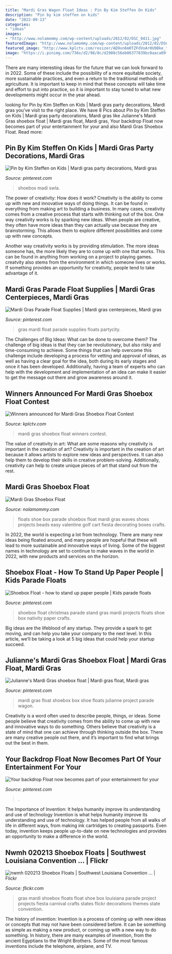 ```yaml
---
title: "Mardi Gras Wagon Float Ideas : Pin By Kim Steffen On Kids"
description: "Pin by kim steffen on kids"
date: "2022-09-13"
categories:
- "ideas"
images:
- "http://www.nolamommy.com/wp-content/uploads/2012/02/DSC_0411.jpg"
featuredImage: "http://www.nolamommy.com/wp-content/uploads/2012/02/DSC_0411.jpg"
featured_image: "http://www.kplctv.com/resizer/AD9xn6m0TZFdVoAr0U9Bke_tLzg=/1200x0/arc-anglerfish-arc2-prod-raycom.s3.amazonaws.com/public/UFA5ZASPUNAWPOCGUBFWN5DYWU.jpg"
image: "https://i.pinimg.com/736x/d2/98/8c/d2988c56eb06377839bc0aaca89ff6d3--parade-float-supplies-mardi-gras-parade.jpg"
---
```



There are many interesting ideas for the future that we can look forward to in 2022. Some of these include the possibility of a more equitable society, more sustainable practices, and even a return to the traditional methods of agriculture. It is important to keep in mind that these concepts will take time and effort to put into practice, so it is important to stay tuned to what new developments might occur in the year ahead.

	

		
looking for Pin by Kim Steffen on Kids | Mardi gras party decorations, Mardi gras you've visit to the right place. We have 8 Pics about Pin by Kim Steffen on Kids | Mardi gras party decorations, Mardi gras like Julianne&#039;s Mardi Gras shoebox float | Mardi gras float, Mardi gras, Your backdrop Float now becomes part of your entertainment for your and also Mardi Gras Shoebox Float. Read more:
		
    
## Pin By Kim Steffen On Kids | Mardi Gras Party Decorations, Mardi Gras

<img loading=lazy src="https://i.pinimg.com/originals/fb/95/7b/fb957bfbf61a07861c9284db89bbe299.jpg" onerror="this.onerror=null;this.src='https://tse4.mm.bing.net/th?id=OIP.znBWZ9dTpvvgx4fSRUCQ9wHaLH&amp;pid=15.1';" alt="Pin by Kim Steffen on Kids | Mardi gras party decorations, Mardi gras">

_Source: pinterest.com_

>shoebox madi swla. 

	

The power of creativity: How does it work?
Creativity is the ability to come up with new and innovative ways of doing things. It can be found in everything from making art to building a business. In many cases, creativity comes from a creative process that starts with thinking out of the box.
One way creativity works is by sparking new ideas. When people are creative, they often have more ideas than they can actually use because they are brainstorming. This allows them to explore different possibilities and come up with new concepts.

Another way creativity works is by providing stimulation. The more ideas someone has, the more likely they are to come up with one that works. This can be found in anything from working on a project to playing games. creatvity also stems from the environment in which someone lives or works. If something provides an opportunity for creativity, people tend to take advantage of it.

    
## Mardi Gras Parade Float Supplies | Mardi Gras Centerpieces, Mardi Gras

<img loading=lazy src="https://i.pinimg.com/736x/d2/98/8c/d2988c56eb06377839bc0aaca89ff6d3--parade-float-supplies-mardi-gras-parade.jpg" onerror="this.onerror=null;this.src='https://tse1.mm.bing.net/th?id=OIP.RaABA_uDxFRCd89zGKESYAHaDv&amp;pid=15.1';" alt="Mardi Gras Parade Float Supplies | Mardi gras centerpieces, Mardi gras">

_Source: pinterest.com_

>gras mardi float parade supplies floats partycity. 

	

The Challenges of Big Ideas: What can be done to overcome them?
The challenge of big ideas is that they can be revolutionary, but also risky and time-consuming to achieve. Some things that can help overcome this challenge include developing a process for vetting and approval of ideas, as well as having a clear goal for the idea, both during its early stages and once it has been developed. Additionally, having a team of experts who can help with the development and implementation of an idea can make it easier to get the message out there and grow awareness around it.

    
## Winners Announced For Mardi Gras Shoebox Float Contest

<img loading=lazy src="http://www.kplctv.com/resizer/AD9xn6m0TZFdVoAr0U9Bke_tLzg=/1200x0/arc-anglerfish-arc2-prod-raycom.s3.amazonaws.com/public/UFA5ZASPUNAWPOCGUBFWN5DYWU.jpg" onerror="this.onerror=null;this.src='https://tse3.mm.bing.net/th?id=OIP.UAn1P-jjfROaIHLAEUXwKAHaFj&amp;pid=15.1';" alt="Winners announced for Mardi Gras Shoebox Float Contest">

_Source: kplctv.com_

>mardi gras shoebox float winners contest. 

	

The value of creativity in art: What are some reasons why creativity is important in the creation of art?
Creativity is important in the creation of art because it allows artists to explore new ideas and perspectives. It can also help them to develop their skills in creative problem-solving. Additionally, creativity can help to create unique pieces of art that stand out from the rest.

    
## Mardi Gras Shoebox Float

<img loading=lazy src="http://www.nolamommy.com/wp-content/uploads/2012/02/DSC_0411.jpg" onerror="this.onerror=null;this.src='https://tse4.mm.bing.net/th?id=OIP.WJRwD3fZEWUafxCzBOfqzQAAAA&amp;pid=15.1';" alt="Mardi Gras Shoebox Float">

_Source: nolamommy.com_

>floats shoe box parade shoebox float mardi gras waves shoes projects beads easy valentine golf cart fiesta decorating boxes crafts. 

	

In 2022, the world is expecting a lot from technology. There are many new ideas being floated around, and many people are hopeful that these will lead to more sustainable and innovative ways of living. Some of the biggest names in technology are set to continue to make waves in the world in 2022, with new products and services on the horizon.

    
## Shoebox Float - How To Stand Up Paper People | Kids Parade Floats

<img loading=lazy src="https://i.pinimg.com/originals/5f/7d/16/5f7d16df3d7b4f832927e187644437c9.jpg" onerror="this.onerror=null;this.src='https://tse2.mm.bing.net/th?id=OIP.jBXZX6yp9kiJhgQP6HGS6QHaJ4&amp;pid=15.1';" alt="Shoebox Float - how to stand up paper people | Kids parade floats">

_Source: pinterest.com_

>shoebox float christmas parade stand gras mardi projects floats shoe box nativity paper crafts. 

	

Big ideas are the lifeblood of any startup. They provide a spark to get moving, and can help you take your company to the next level. In this article, we’ll be taking a look at 5 big ideas that could help your startup succeed.

    
## Julianne&#039;s Mardi Gras Shoebox Float | Mardi Gras Float, Mardi Gras

<img loading=lazy src="https://i.pinimg.com/originals/ee/5e/0c/ee5e0cf04b17f2c4e7890a8d0fa29b40.jpg" onerror="this.onerror=null;this.src='https://tse3.mm.bing.net/th?id=OIP.CBHkomtXnzcNT5xEQ6stAAHaNK&amp;pid=15.1';" alt="Julianne&#039;s Mardi Gras shoebox float | Mardi gras float, Mardi gras">

_Source: pinterest.com_

>mardi gras float shoebox box shoe floats julianne project parade wagon. 

	

Creativity is a word often used to describe people, things, or ideas. Some people believe that creativity comes from the ability to come up with new and innovative ways to do something. Others believe that creativity is a state of mind that one can achieve through thinking outside the box. There are many creative people out there, and it’s important to find what brings out the best in them.

    
## Your Backdrop Float Now Becomes Part Of Your Entertainment For Your

<img loading=lazy src="https://i.pinimg.com/originals/b2/0e/30/b20e3086fe7562d090912d96206a67be.jpg" onerror="this.onerror=null;this.src='https://tse3.mm.bing.net/th?id=OIP.H7wjbuR_-B0xrqgkMMWaxwHaE8&amp;pid=15.1';" alt="Your backdrop Float now becomes part of your entertainment for your">

_Source: pinterest.com_

>. 

	

The Importance of Invention: It helps humanity improve its understanding and use of technology
Invention is what helps humanity improve its understanding and use of technology. It has helped people from all walks of life in different ways, from making ink cartridges to creating passports. Even today, invention keeps people up-to-date on new technologies and provides an opportunity to make a difference in the world.

    
## Nwmh 020213 Shoebox Floats | Southwest Louisiana Convention … | Flickr

<img loading=lazy src="https://c1.staticflickr.com/9/8237/8465461433_f8780377da_b.jpg" onerror="this.onerror=null;this.src='https://tse2.mm.bing.net/th?id=OIP.pBnRhjDtc9wLAxgIFFsTFgHaHr&amp;pid=15.1';" alt="nwmh 020213 Shoebox Floats | Southwest Louisiana Convention … | Flickr">

_Source: flickr.com_

>gras mardi shoebox floats float shoe box louisiana parade project projects fiesta carnival crafts states flickr decorations themes state convention. 

	

The history of invention:
Invention is a process of coming up with new ideas or concepts that may not have been considered before. It can be something as simple as making a new product, or coming up with a new way to do something. In history, there are many examples of invention, from the ancient Egyptians to the Wright Brothers. Some of the most famous inventions include the telephone, airplane, and TV.

